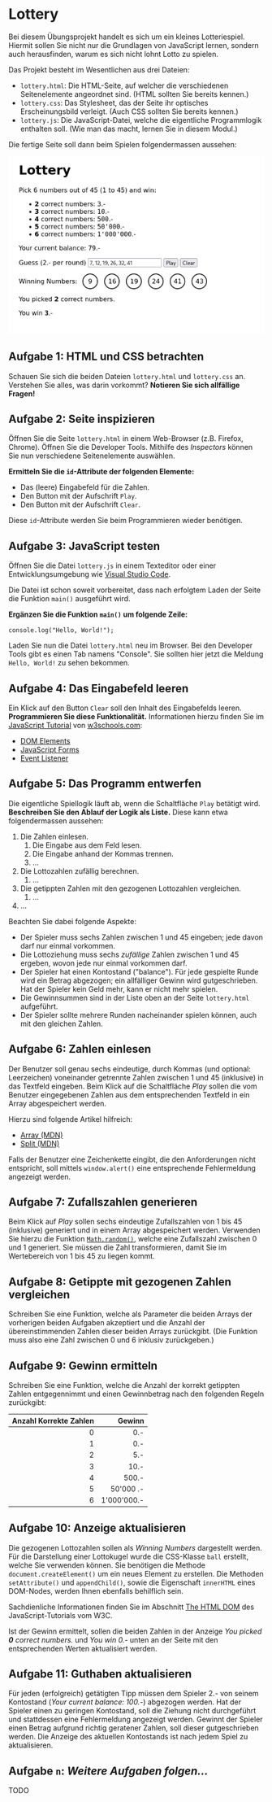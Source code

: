 # Lottery

Bei diesem Übungsprojekt handelt es sich um ein kleines Lotteriespiel. Hiermit
sollen Sie nicht nur die Grundlagen von JavaScript lernen, sondern auch
herausfinden, warum es sich nicht lohnt Lotto zu spielen.

Das Projekt besteht im Wesentlichen aus drei Dateien:

- `lottery.html`: Die HTML-Seite, auf welcher die verschiedenen Seitenelemente
  angeordnet sind. (HTML sollten Sie bereits kennen.)
- `lottery.css`: Das Stylesheet, das der Seite ihr optisches Erscheinungsbild
  verleigt. (Auch CSS sollten Sie bereits kennen.)
- `lottery.js`: Die JavaScript-Datei, welche die eigentliche Programmlogik
  enthalten soll. (Wie man das macht, lernen Sie in diesem Modul.)

Die fertige Seite soll dann beim Spielen folgendermassen aussehen:

![Das fertige Lotteriespiel](screenshots/lottery.png)

## Aufgabe 1: HTML und CSS betrachten

Schauen Sie sich die beiden Dateien `lottery.html` und `lottery.css` an.
Verstehen Sie alles, was darin vorkommt? **Notieren Sie sich allfällige
Fragen!**

## Aufgabe 2: Seite inspizieren

Öffnen Sie die Seite `lottery.html` in einem Web-Browser (z.B. Firefox, Chrome).
Öffnen Sie die Developer Tools. Mithilfe des _Inspectors_ können Sie nun
verschiedene Seitenelemente auswählen.

**Ermitteln Sie die `id`-Attribute der folgenden Elemente:**

- Das (leere) Eingabefeld für die Zahlen.
- Den Button mit der Aufschrift `Play`.
- Den Button mit der Aufschrift `Clear`.

Diese `id`-Attribute werden Sie beim Programmieren wieder benötigen.

## Aufgabe 3: JavaScript testen

Öffnen Sie die Datei `lottery.js` in einem Texteditor oder einer
Entwicklungsumgebung wie [Visual Studio Code](https://code.visualstudio.com/).

Die Datei ist schon soweit vorbereitet, dass nach erfolgtem Laden der Seite die
Funktion `main()` ausgeführt wird.

**Ergänzen Sie die Funktion `main()` um folgende Zeile:**

    console.log("Hello, World!");

Laden Sie nun die Datei `lottery.html` neu im Browser. Bei den Developer Tools
gibt es einen Tab namens "Console". Sie sollten hier jetzt die Meldung `Hello,
World!` zu sehen bekommen.

## Aufgabe 4: Das Eingabefeld leeren

Ein Klick auf den Button `Clear` soll den Inhalt des Eingabefelds leeren.
**Programmieren Sie diese Funktionalität.** Informationen hierzu finden Sie im
[JavaScript Tutorial](https://www.w3schools.com/js/default.asp) von
[w3schools.com](https://www.w3schools.com/):

- [DOM Elements](https://www.w3schools.com/js/js_htmldom_elements.asp)
- [JavaScript Forms](https://www.w3schools.com/js/js_validation.asp)
- [Event Listener](https://www.w3schools.com/js/js_htmldom_eventlistener.asp)

## Aufgabe 5: Das Programm entwerfen

Die eigentliche Spiellogik läuft ab, wenn die Schaltfläche `Play` betätigt wird.
**Beschreiben Sie den Ablauf der Logik als Liste.** Diese kann etwa
folgendermassen aussehen:

1. Die Zahlen einlesen.
    1. Die Eingabe aus dem Feld lesen.
    2. Die Eingabe anhand der Kommas trennen.
    3. …
2. Die Lottozahlen zufällig berechnen.
    1. …
3. Die getippten Zahlen mit den gezogenen Lottozahlen vergleichen.
    1. …
4. …

Beachten Sie dabei folgende Aspekte:

- Der Spieler muss sechs Zahlen zwischen 1 und 45 eingeben; jede davon darf nur
  einmal vorkommen.
- Die Lottoziehung muss sechs _zufällige_ Zahlen zwischen 1 und 45 ergeben,
  wovon jede nur einmal vorkommen darf.
- Der Spieler hat einen Kontostand ("balance"). Für jede gespielte Runde wird
  ein Betrag abgezogen; ein allfälliger Gewinn wird gutgeschrieben. Hat der
  Spieler kein Geld mehr, kann er nicht mehr spielen.
- Die Gewinnsummen sind in der Liste oben an der Seite `lottery.html`
  aufgeführt.
- Der Spieler sollte mehrere Runden nacheinander spielen können, auch mit den
  gleichen Zahlen.

## Aufgabe 6: Zahlen einlesen

Der Benutzer soll genau sechs eindeutige, durch Kommas (und optional:
Leerzeichen) voneinander getrennte Zahlen zwischen 1 und 45 (inklusive) in das
Textfeld eingeben. Beim Klick auf die Schaltfläche _Play_ sollen die vom
Benutzer eingegebenen Zahlen aus dem entsprechenden Textfeld in ein Array
abgespeichert werden.

Hierzu sind folgende Artikel hilfreich:

- [Array (MDN)](https://developer.mozilla.org/en-US/docs/Web/JavaScript/Reference/Global_Objects/Array)
- [Split (MDN)](https://developer.mozilla.org/en-US/docs/Web/JavaScript/Reference/Global_Objects/String/split)

Falls der Benutzer eine Zeichenkette eingibt, die den Anforderungen nicht
entspricht, soll mittels `window.alert()` eine entsprechende Fehlermeldung
angezeigt werden.

## Aufgabe 7: Zufallszahlen generieren

Beim Klick auf _Play_ sollen sechs eindeutige Zufallszahlen von 1 bis 45
(inklusive) generiert und in einem Array abgespeichert werden. Verwenden Sie
hierzu die Funktion
[`Math.random()`](https://developer.mozilla.org/en-US/docs/Web/JavaScript/Reference/Global_Objects/Math/random),
welche eine Zufallszahl zwischen 0 und 1 generiert. Sie müssen die Zahl
transformieren, damit Sie im Wertebereich von 1 bis 45 zu liegen kommt.

## Aufgabe 8: Getippte mit gezogenen Zahlen vergleichen

Schreiben Sie eine Funktion, welche als Parameter die beiden Arrays der
vorherigen beiden Aufgaben akzeptiert und die Anzahl der übereinstimmenden
Zahlen dieser beiden Arrays zurückgibt. (Die Funktion muss also eine Zahl
zwischen 0 und 6 inklusiv zurückgeben.)

## Aufgabe 9: Gewinn ermitteln

Schreiben Sie eine Funktion, welche die Anzahl der korrekt getippten Zahlen
entgegennimmt und einen Gewinnbetrag nach den folgenden Regeln zurückgibt:

| Anzahl Korrekte Zahlen | Gewinn      |
|-----------------------:|------------:|
| 0                      | 0.-         |
| 1                      | 0.-         |
| 2                      | 5.-         |
| 3                      | 10.-        |
| 4                      | 500.-       |
| 5                      | 50'000 .-   |
| 6                      | 1'000'000.- |

## Aufgabe 10: Anzeige aktualisieren

Die gezogenen Lottozahlen sollen als _Winning Numbers_ dargestellt werden. Für
die Darstellung einer Lottokugel wurde die CSS-Klasse `ball` erstellt, welche
Sie verwenden können. Sie benötigen die Methode `document.createElement()` um
ein neues Element zu erstellen. Die Methoden `setAttribute()` und
`appendChild()`, sowie die Eigenschaft `innerHTML` eines DOM-Nodes, werden Ihnen
ebenfalls behilflich sein.

Sachdienliche Informationen finden Sie im Abschnitt [The HTML
DOM](https://www.w3schools.com/js/js_htmldom.asp) des JavaScript-Tutorials vom
W3C.

Ist der Gewinn ermittelt, sollen die beiden Zahlen in der Anzeige _You picked
**0** correct numbers._ und _You win 0.-_ unten an der Seite mit den
entsprechenden Werten aktualisiert werden.

## Aufgabe 11: Guthaben aktualisieren

Für jeden (erfolgreich) getätigten Tipp müssen dem Spieler 2.- von seinem
Kontostand (_Your current balance: 100.-_) abgezogen werden. Hat der Spieler
einen zu geringen Kontostand, soll die Ziehung nicht durchgeführt und
stattdessen eine Fehlermeldung angezeigt werden. Gewinnt der Spieler einen
Betrag aufgrund richtig geratener Zahlen, soll dieser gutgeschrieben werden. Die
Anzeige des aktuellen Kontostands ist nach jedem Spiel zu aktualisieren.

## Aufgabe `n`: _Weitere Aufgaben folgen…_

TODO
